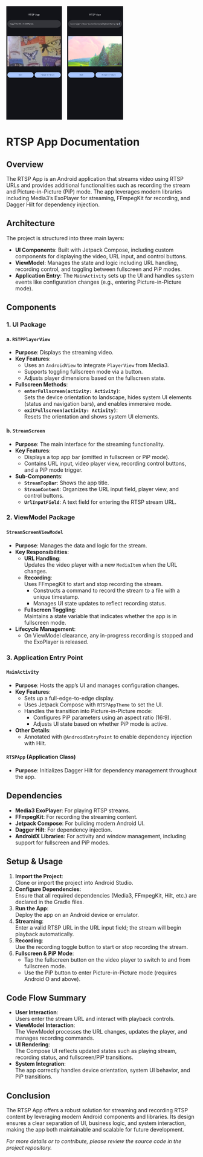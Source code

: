 <img src="media/ss1.jpg" alt="img1" style="height:300px; display:inline-block; margin-right:10px;">
<img src="media/ss2.jpg" alt="img2" style="height:300px; display:inline-block;">


# RTSP App Documentation

## Overview

The RTSP App is an Android application that streams video using RTSP URLs and provides additional functionalities such as recording the stream and Picture-in-Picture (PiP) mode. The app leverages modern libraries including Media3’s ExoPlayer for streaming, FFmpegKit for recording, and Dagger Hilt for dependency injection.

## Architecture

The project is structured into three main layers:
- **UI Components**: Built with Jetpack Compose, including custom components for displaying the video, URL input, and control buttons.
- **ViewModel**: Manages the state and logic including URL handling, recording control, and toggling between fullscreen and PiP modes.
- **Application Entry**: The `MainActivity` sets up the UI and handles system events like configuration changes (e.g., entering Picture-in-Picture mode).

## Components

### 1. UI Package

#### a. `RSTPPlayerView`
- **Purpose**: Displays the streaming video.
- **Key Features**:
  - Uses an `AndroidView` to integrate `PlayerView` from Media3.
  - Supports toggling fullscreen mode via a button.
  - Adjusts player dimensions based on the fullscreen state.
- **Fullscreen Methods**:
  - **`enterFullscreen(activity: Activity)`**:  
    Sets the device orientation to landscape, hides system UI elements (status and navigation bars), and enables immersive mode.
  - **`exitFullscreen(activity: Activity)`**:  
    Resets the orientation and shows system UI elements.

#### b. `StreamScreen`
- **Purpose**: The main interface for the streaming functionality.
- **Key Features**:
  - Displays a top app bar (omitted in fullscreen or PiP mode).
  - Contains URL input, video player view, recording control buttons, and a PiP mode trigger.
- **Sub-Components**:
  - **`StreamTopBar`**: Shows the app title.
  - **`StreamContent`**: Organizes the URL input field, player view, and control buttons.
  - **`UrlInputField`**: A text field for entering the RTSP stream URL.

### 2. ViewModel Package

#### `StreamScreenViewModel`
- **Purpose**: Manages the data and logic for the stream.
- **Key Responsibilities**:
  - **URL Handling**:  
    Updates the video player with a new `MediaItem` when the URL changes.
  - **Recording**:  
    Uses FFmpegKit to start and stop recording the stream.
      - Constructs a command to record the stream to a file with a unique timestamp.
      - Manages UI state updates to reflect recording status.
  - **Fullscreen Toggling**:  
    Maintains a state variable that indicates whether the app is in fullscreen mode.
- **Lifecycle Management**:
  - On ViewModel clearance, any in-progress recording is stopped and the ExoPlayer is released.

### 3. Application Entry Point

#### `MainActivity`
- **Purpose**: Hosts the app’s UI and manages configuration changes.
- **Key Features**:
  - Sets up a full-edge-to-edge display.
  - Uses Jetpack Compose with `RTSPAppTheme` to set the UI.
  - Handles the transition into Picture-in-Picture mode:
      - Configures PiP parameters using an aspect ratio (16:9).
      - Adjusts UI state based on whether PiP mode is active.
- **Other Details**:
  - Annotated with `@AndroidEntryPoint` to enable dependency injection with Hilt.

#### `RTSPApp` (Application Class)
- **Purpose**: Initializes Dagger Hilt for dependency management throughout the app.

## Dependencies

- **Media3 ExoPlayer**: For playing RTSP streams.
- **FFmpegKit**: For recording the streaming content.
- **Jetpack Compose**: For building modern Android UI.
- **Dagger Hilt**: For dependency injection.
- **AndroidX Libraries**: For activity and window management, including support for fullscreen and PiP modes.

## Setup & Usage

1. **Import the Project**:  
   Clone or import the project into Android Studio.
2. **Configure Dependencies**:  
   Ensure that all required dependencies (Media3, FFmpegKit, Hilt, etc.) are declared in the Gradle files.
3. **Run the App**:  
   Deploy the app on an Android device or emulator.
4. **Streaming**:  
   Enter a valid RTSP URL in the URL input field; the stream will begin playback automatically.
5. **Recording**:  
   Use the recording toggle button to start or stop recording the stream.
6. **Fullscreen & PiP Mode**:
    - Tap the fullscreen button on the video player to switch to and from fullscreen mode.
    - Use the PiP button to enter Picture-in-Picture mode (requires Android O and above).

## Code Flow Summary

- **User Interaction**:  
  Users enter the stream URL and interact with playback controls.
- **ViewModel Interaction**:  
  The ViewModel processes the URL changes, updates the player, and manages recording commands.
- **UI Rendering**:  
  The Compose UI reflects updated states such as playing stream, recording status, and fullscreen/PiP transitions.
- **System Integration**:  
  The app correctly handles device orientation, system UI behavior, and PiP transitions.

## Conclusion

The RTSP App offers a robust solution for streaming and recording RTSP content by leveraging modern Android components and libraries. Its design ensures a clear separation of UI, business logic, and system interaction, making the app both maintainable and scalable for future development.

*For more details or to contribute, please review the source code in the project repository.*

